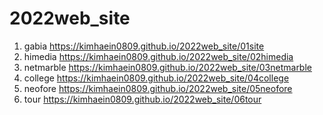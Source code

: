 # 2022web_site
1. gabia  https://kimhaein0809.github.io/2022web_site/01site
1. himedia  https://kimhaein0809.github.io/2022web_site/02himedia
1. netmarble https://kimhaein0809.github.io/2022web_site/03netmarble
1. college https://kimhaein0809.github.io/2022web_site/04college
1. neofore https://kimhaein0809.github.io/2022web_site/05neofore
1. tour https://kimhaein0809.github.io/2022web_site/06tour